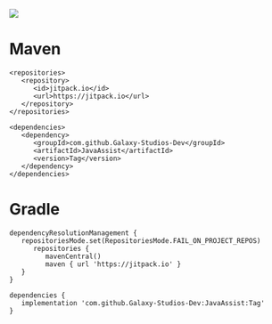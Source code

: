 [![](https://jitpack.io/v/Galaxy-Studios-Dev/JavaAssist.svg)](https://jitpack.io/#Galaxy-Studios-Dev/JavaAssist)


# Maven
```
<repositories>
   <repository>
      <id>jitpack.io</id>
      <url>https://jitpack.io</url>
   </repository>
</repositories>

<dependencies>
   <dependency>
      <groupId>com.github.Galaxy-Studios-Dev</groupId>
      <artifactId>JavaAssist</artifactId>
      <version>Tag</version>
   </dependency>
</dependencies>
```

# Gradle
```
dependencyResolutionManagement {
   repositoriesMode.set(RepositoriesMode.FAIL_ON_PROJECT_REPOS)
      repositories {
         mavenCentral()
         maven { url 'https://jitpack.io' }
   }
}

dependencies {
   implementation 'com.github.Galaxy-Studios-Dev:JavaAssist:Tag'
}
```
